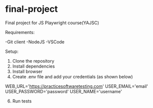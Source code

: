 # final-project
Final project for JS Playwright course(YAJSC) 

Requirements:

-Git client 
-NodeJS 
-VSCode

Setup:

1. Clone the repository
2. Install dependencies
3. Install browser
4. Create .env file and add your credentials (as shown below)

WEB_URL='https://practicesoftwaretesting.com'
USER_EMAIL='email'
USER_PASSWORD='password'
USER_NAME='username'

6. Run tests
